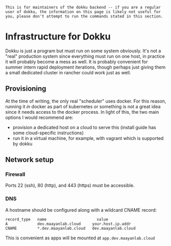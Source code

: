 ```{warning}
This is for maintainers of the dokku backend -- if you are a regular user of dokku, the information on this page is likely not useful for you, please don't attempt to run the commands stated in this section.
```

# Infrastructure for Dokku

Dokku is just a program but must run on some system obviously. It's not a "real" production system since everything must run on one host, in practice it will probably become a mess as well. It is probably convenient for summer intern rapid deployment iterations, though perhaps just giving them a small dedicated cluster in rancher could work just as well.

## Provisioning

At the time of writing, the only real "scheduler" uses docker. For this reason, running it *in* docker as part of kubernetes or something is not a great idea since it needs access to the docker process. In light of this, the two main options I would recommend are:

- provision a dedicated host on a cloud to serve this (install guide has some cloud-specific instructions)
- run it in a virtual machine, for example, with vagrant which is supported by dokku

## Network setup

### Firewall

Ports 22 (ssh), 80 (http), and 443 (https) must be accessible.

### DNS

A hostname should be configured along with a wildcard CNAME record:

```raw
record_type   name                      value
A             dev.maayanlab.cloud     your.host.ip.addr
CNAME         *.dev.maayanlab.cloud   dev.maayanlab.cloud
```

This is convenient as apps will be mounted at `app.dev.maayanlab.cloud`
